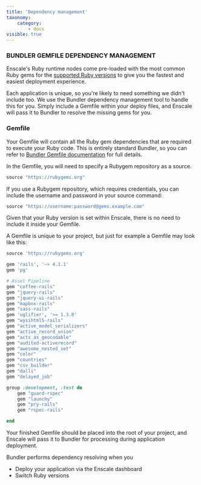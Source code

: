 ```yaml
---
title: 'Dependency management'
taxonomy:
    category:
        - docs
visible: true
---
```


### BUNDLER GEMFILE DEPENDENCY MANAGEMENT

Enscale's Ruby runtime nodes come pre-loaded with the most common Ruby gems for the [supported Ruby versions](/servers-and-technologies#ruby) to give you the fastest and easiest deployment experience.

Each application is unique, so you're likely to need something we didn't include too. We use the Bundler dependency management tool to handle this for you. Simply include a Gemfile within your deploy files, and Enscale will pass it to Bundler to resolve the missing gems for you.

### Gemfile

Your Gemfile will contain all the Ruby gem dependencies that are required to execute your Ruby code. This is entirely standard Bundler, so you can refer to [Bundler Gemfile documentation](https://bundler.io/v2.0/man/gemfile.5.html) for full details.

In the Gemfile, you will need to specify a Rubygem repository as a source.
```ruby
source "https://rubygems.org"
```

If you use a Rubygem repository, which requires credentials, you can include the username and password in your source command:
```ruby
source "https://username:password@gems.example.com"
```

Given that your Ruby version is set within Enscale, there is no need to include it inside your Gemfile.

A Gemfile is unique to your project, but just for example a Gemfile may look like this:

```ruby
source 'https://rubygems.org'

gem 'rails', '~> 4.1.1'
gem 'pg'

# Asset Pipeline
gem "coffee-rails"
gem "jquery-rails"
gem "jquery-ui-rails"
gem "mapbox-rails"
gem "sass-rails"
gem 'uglifier', '>= 1.3.0'
gem "wysihtml5-rails"
gem "active_model_serializers"
gem "active_record_union"
gem "acts_as_geocodable"
gem "audited-activerecord"
gem "awesome_nested_set"
gem "color"
gem "countries"
gem "csv_builder"
gem "dalli"
gem "delayed_job"

group :development, :test do
	gem "guard-rspec"
	gem "launchy"
	gem "pry-rails"
	gem "rspec-rails"

end
```

Your finished Gemfile should be placed into the root of your project, and Enscale will pass it to Bundler for processing during application deployment.

Bundler performs dependency resolving when you

* Deploy your application via the Enscale dashboard 
* Switch Ruby versions